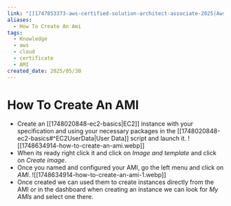 ```yaml
---
link: "[[1747853373-aws-certified-solution-architect-associate-2025|Aws Certified Solution Architect Associate 2025]]"
aliases:
  - How To Create An Ami
tags:
  - Knowledge
  - aws
  - cloud
  - certificate
  - AMI
created_date: 2025/05/30
---
```

# How To Create An AMI
- Create an [[1748020848-ec2-basics|EC2]] instance with your specification and using your necessary packages in the [[1748020848-ec2-basics#^EC2UserData|User Data]] script and launch it.
![[1748634914-how-to-create-an-ami.webp]] 
- When its ready right click it and click on *Image and template* and click on *Create image*.
- Once you named and configured your AMI, go the left menu and click on *AMI*.
![[1748634914-how-to-create-an-ami-1.webp]]
- Once created we can used them to create instances directly from the AMI or in the dashboard when creating an instance we can look for *My AMIs* and select one there.
